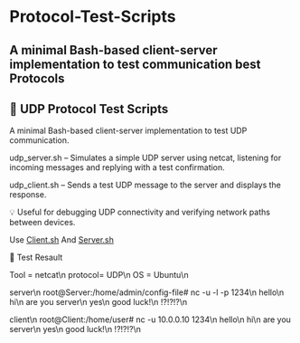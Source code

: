 # Protocol-Test-Scripts
## A minimal Bash-based client-server implementation to test communication best Protocols


## 📡 UDP Protocol Test Scripts
A minimal Bash-based client-server implementation to test UDP communication.

udp_server.sh – Simulates a simple UDP server using netcat, listening for incoming messages and replying with a test confirmation.

udp_client.sh – Sends a test UDP message to the server and displays the response.

💡 Useful for debugging UDP connectivity and verifying network paths between devices.

Use [Client.sh](https://github.com/M0G3H/Protocol-Test-Scripts/blob/main/udp_client.sh) And [Server.sh](https://github.com/M0G3H/Protocol-Test-Scripts/blob/main/udp_server.sh)

🚀 Test Resault

Tool    = netcat\n
protocol= UDP\n
OS      = Ubuntu\n

server\n
		root@Server:/home/admin/config-file# nc -u -l -p 1234\n
		hello\n
		hi\n
		are you server\n
		yes\n
		good luck!\n
		!?!?!?\n

client\n
		root@Client:/home/user# nc -u 10.0.0.10 1234\n
		hello\n
		hi\n
		are you server\n
		yes\n
		good luck!\n
		!?!?!?\n

